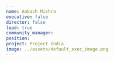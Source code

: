 ```yaml
---
name: Aakash Mishra
executive: false
director: false
lead: true
community_manager:   
position:  
project: Project India
image: ../assets/default_exec_image.png
---
```

